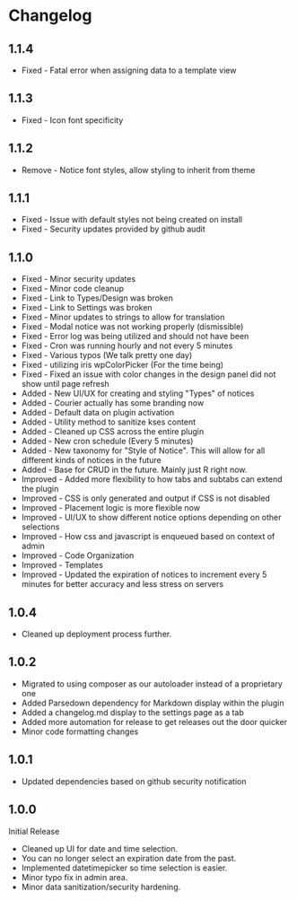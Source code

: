 # Changelog #

## 1.1.4 ##

* Fixed - Fatal error when assigning data to a template view

## 1.1.3 ##

* Fixed - Icon font specificity

## 1.1.2 ##

* Remove - Notice font styles, allow styling to inherit from theme

## 1.1.1 ##

* Fixed - Issue with default styles not being created on install
* Fixed - Security updates provided by github audit

## 1.1.0 ##

* Fixed - Minor security updates
* Fixed - Minor code cleanup
* Fixed - Link to Types/Design was broken
* Fixed - Link to Settings was broken
* Fixed - Minor updates to strings to allow for translation
* Fixed - Modal notice was not working properly (dismissible)
* Fixed - Error log was being utilized and should not have been
* Fixed - Cron was running hourly and not every 5 minutes
* Fixed - Various typos (We talk pretty one day)
* Fixed - utilizing iris wpColorPicker (For the time being)
* Fixed - Fixed an issue with color changes in the design panel did not show until page refresh
* Added - New UI/UX for creating and styling "Types" of notices
* Added - Courier actually has some branding now
* Added - Default data on plugin activation
* Added - Utility method to sanitize kses content
* Added - Cleaned up CSS across the entire plugin
* Added - New cron schedule (Every 5 minutes)
* Added - New taxonomy for "Style of Notice". This will allow for all different kinds of notices in the future
* Added - Base for CRUD in the future. Mainly just R right now.
* Improved - Added more flexibility to how tabs and subtabs can extend the plugin
* Improved - CSS is only generated and output if CSS is not disabled
* Improved - Placement logic is more flexible now
* Improved - UI/UX to show different notice options depending on other selections
* Improved - How css and javascript is enqueued based on context of admin
* Improved - Code Organization
* Improved - Templates
* Improved - Updated the expiration of notices to increment every 5 minutes for better accuracy and less stress on servers

## 1.0.4 ##

* Cleaned up deployment process further.

## 1.0.2 ##

* Migrated to using composer as our autoloader instead of a proprietary one
* Added Parsedown dependency for Markdown display within the plugin
* Added a changelog.md display to the settings page as a tab
* Added more automation for release to get releases out the door quicker
* Minor code formatting changes

## 1.0.1 ##

* Updated dependencies based on github security notification

## 1.0.0 ##

Initial Release

* Cleaned up UI for date and time selection.
* You can no longer select an expiration date from the past.
* Implemented datetimepicker so time selection is easier.
* Minor typo fix in admin area.
* Minor data sanitization/security hardening.
